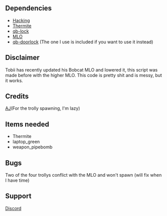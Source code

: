 ## Dependencies
* [Hacking](https://github.com/Jesper-Hustad/NoPixel-minigame)
* [Thermite](https://github.com/pushkart2/memorygame)
* [qb-lock](https://github.com/Nathan-FiveM/qb-lock)
* [MLO](https://www.patreon.com/tobiidk)
* [qb-doorlock](https://github.com/qbcore-framework/qb-doorlock) (The one I use is included if you want to use it instead)

## Disclaimer 
Tobii has recently updated his Bobcat MLO and lowered it, this script was made before with the higher MLO.
This code is pretty shit and is messy, but it works.

## Credits 
[AJ](https://github.com/ihyajb)(For the trolly spawning, I'm lazy)

## Items needed
* Thermite
* laptop_green
* weapon_pipebomb

## Bugs
Two of the four trollys conflict with the MLO and won't spawn (will fix when I have time)

## Support
[Discord](https://discord.gg/c3RN24zUbc)